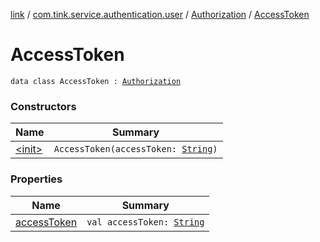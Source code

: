 [link](../../../index.md) / [com.tink.service.authentication.user](../../index.md) / [Authorization](../index.md) / [AccessToken](./index.md)

# AccessToken

`data class AccessToken : `[`Authorization`](../index.md)

### Constructors

| Name | Summary |
|---|---|
| [&lt;init&gt;](-init-.md) | `AccessToken(accessToken: `[`String`](https://kotlinlang.org/api/latest/jvm/stdlib/kotlin/-string/index.html)`)` |

### Properties

| Name | Summary |
|---|---|
| [accessToken](access-token.md) | `val accessToken: `[`String`](https://kotlinlang.org/api/latest/jvm/stdlib/kotlin/-string/index.html) |
